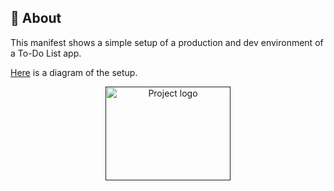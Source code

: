 ## 🧐 About <a name = "about"></a>
This manifest shows a simple setup of a production and dev environment of a To-Do List app.

[Here](FullStackDiagram.png) is a diagram of the setup.

<p align="center">
  <a href="" rel="noopener">
 <img width=200px height=150px src="FullStackDiagram.png" alt="Project logo"></a>
</p>



